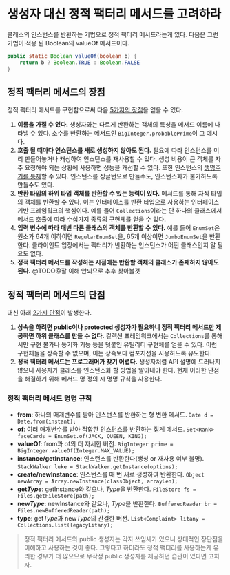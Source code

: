 # 생성자 대신 정적 팩터리 메서드를 고려하라

클래스의 인스턴스를 반환하는 기법으로 정적 팩터리 메서드라는게 있다. 다음은 그런 기법이 적용 된 Boolean의 valueOf 메서드이다.

```java
public static Boolean valueOf(boolean b) {
    return b ? Boolean.TRUE : Boolean.FALSE
}
```



## 정적 팩터리 메서드의 장점

정적 팩터리 메서드를 구현함으로써 다음 <ins>5가지의 장점</ins>을 얻을 수 있다.

1. **이름을 가질 수 있다.**
   생성자와는 다르게 반환하는 객체의 특성을 메서드 이름에 나타낼 수 있다. 소수를 반환하는 메서드인 `BigInteger.probablePrime`이 그 예시다.
2. **호출 될 때마다 인스턴스를 새로 생성하지 않아도 된다.**
   필요에 따라 인스턴스를 미리 만들어놓거나 캐싱하여 인스턴스를 재사용할 수 있다. 생성 비용이 큰 객체를 자주 요청해야 되는 상황에 사용하면 성능을 개선할 수 있다.
   또한 인스턴스의 <ins>생명주기를 통제</ins>할 수 있다. 인스턴스를 싱글턴으로 만들수도, 인스턴스화가 불가하도록 만들수도 있다.
3. **반환 타입의 하위 타입 객체를 반환할 수 있는 능력이 있다.**
   메서드를 통해 자식 타입의 객체를 반환할 수 있다. 이는 인터페이스를 반환 타입으로 사용하는 인터페이스 기반 프레임워크의 핵심이다. 예를 들어 `Collections`이라는 단 하나의 클래스에서 메서드 호출에 따라 수십가지 종류의 구현체를 얻을 수 있다.
4. **입력 변수에 따라 매번 다른 클래스의 객체를 반환할 수 있다.**
   예를 들어 `EnumSet`은 원소가 64개 이하이면 `RegularEnumSet`을, 65개 이상이면 `JumboEnumSet`을 반환한다. 클라이언트 입장에서는 팩터리가 반환하는 인스턴스가 어떤 클래스인지 알 필요도 없다.
5. **정적 팩터리 메서드를 작성하는 시점에는 반환할 객체의 클래스가 존재하지 않아도 된다.**
   @TODO@잘 이해 안되므로 추후 찾아볼것



## 정적 팩터리 메서드의 단점

대신 아래 <ins>2가지 단점</ins>이 발생한다.

1. **상속을 하려면 public이나 protected 생성자가 필요하니 정적 팩터리 메서드만 제공하면 하위 클래스를 만들 수 없다.**
   컬렉션 프레임워크에서는 `Collections`를 통해서만 구현 불가나 동기화 기능 등을 덧붙인 유틸리티 구현체를 얻을 수 있다. 이런 구현체들을 상속할 수 없으며, 이는 상속보다 컴포지션을 사용하도록 유도한다.
2. **정적 팩터리 메서드는 프로그래머가 찾기 어렵다.**
   생성자처럼 API 설명에 드러나지 않으니 사용자가 클래스를 인스턴스화 할 방법을 알아내야 한다. 현재 이러한 단점을 해결하기 위해 메서드 명 정의 시 명명 규칙을 사용한다.



### 정적 팩터리 메서드 명명 규칙

- **from**: 하나의 매개변수를 받아 인스턴스를 반환하는 형 변환 메서드.
`Date d = Date.from(instant);`
- **of**: 여러 매개변수를 받아 적합한 인스턴스를 반환하는 집계 메서드.
`Set<Rank> faceCards = EnumSet.of(JACK, QUEEN, KING);`
- **valueOf**: from과 of의 더 자세한 버전.
`BigInteger prime = BigInteger.valueOf(Integer.MAX_VALUE);` 
- **instance/getInstance**: 인스턴스를 반환한다(생성 or 재사용 여부 불명).
`StackWalker luke = StackWalker.getInstance(options);`
- **create/newInstance**: 인스턴스를 매 번 새로 생성하여 반환한다.
`Object newArray = Array.newInstance(classObject, arrayLen);`
- **get*Type***: getInstance와 같으나, *Type*을 반환한다.
`FileStore fs = Files.getFileStore(path);`
- **new*Type***: newInstance와 같으나, *Type*을 반환한다.
`BufferedReader br = Files.newBufferedReader(path);`
- **type**: get*Type*과 new*Type*의 간결한 버전.
`List<Complaint> litany = Collections.list(legacyLitany);`



> 정적 팩터리 메서드와 public 생성자는 각자 쓰임새가 있으니 상대적인 장단점을 이해하고 사용하는 것이 좋다. 그렇다고 하더라도 정적 팩터리를 사용하는게 유리한 경우가 더 많으므로 무작정 public 생성자를 제공하던 습관이 있다면 고치자.